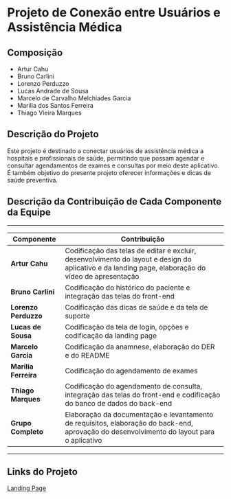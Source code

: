 # Projeto de Conexão entre Usuários e Assistência Médica

## Composição

- Artur Cahu  
- Bruno Carlini  
- Lorenzo Perduzzo  
- Lucas Andrade de Sousa  
- Marcelo de Carvalho Melchiades Garcia  
- Marilia dos Santos Ferreira  
- Thiago Vieira Marques  

## Descrição do Projeto

Este projeto é destinado a conectar usuários de assistência médica a hospitais e profissionais de saúde, permitindo que possam agendar e consultar agendamentos de exames e consultas por meio deste aplicativo. É também objetivo do presente projeto oferecer informações e dicas de saúde preventiva.

## Descrição da Contribuição de Cada Componente da Equipe
-----------------------------------------------------------------------------------------------------------------------------------------------------------------------------
| Componente           | Contribuição                                                                                                                                       |                                                            
|----------------------|-----------------------------------------------------------------------------------------------------------------------------------------------------
| **Artur Cahu**       | Codificação das telas de editar e excluir, desenvolvimento do layout e design do aplicativo e da landing page, elaboração do vídeo de apresentação |
| **Bruno Carlini**    | Codificação do histórico do paciente e integração das telas do front-end                                                                           |
| **Lorenzo Perduzzo** | Codificação das dicas de saúde e da tela de suporte                                                                                                |
| **Lucas de Sousa**   | Codificação da tela de login, opções e codificação da landing page                                                                                 |
| **Marcelo Garcia**   | Codificação da anamnese, elaboração do DER e do README                                                                                             |
| **Marilia Ferreira** | Codificação do agendamento de exames                                                                                                               |
| **Thiago Marques**   | Codificação do agendamento de consulta, integração das telas do front-end e codificação do banco de dados do back-end                              |
| **Grupo Completo**   | Elaboração da documentação e levantamento de requisitos, elaboração do back-end, aprovação do desenvolvimento do layout para o aplicativo          |
-----------------------------------------------------------------------------------------------------------------------------------------------------------------------------
## Links do Projeto

[Landing Page](https://lucas19andrade.github.io/LangePage/)
